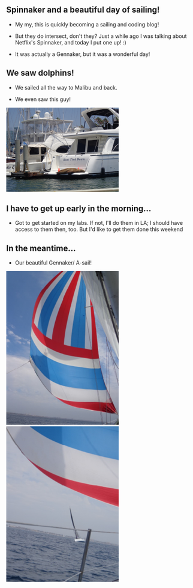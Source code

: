 ## Spinnaker and a beautiful day of sailing!

- My my, this is quickly becoming a sailing and coding blog! 

- But they do intersect, don't they? Just a while ago I was talking about 
  Netflix's Spinnaker, and today I put one up! :)
  
- It was actually a Gennaker, but it was a wonderful day!

## We saw dolphins! 

- We sailed all the way to Malibu and back.

- We even saw this guy! 

<img src="/images/sea_001.png" width="300">

## I have to get up early in the morning...

- Got to get started on my labs. 
  If not, I'll do them in LA; I should have 
  access to them then, too. But I'd like to get
  them done this weekend
  
## In the meantime...

- Our beautiful Gennaker/ A-sail! 

<img src="/images/sea_002.png" width="300">

<img src="/images/sea_003.png" width="300">
